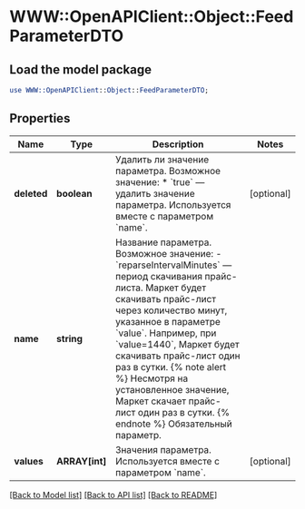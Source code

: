 # WWW::OpenAPIClient::Object::FeedParameterDTO

## Load the model package
```perl
use WWW::OpenAPIClient::Object::FeedParameterDTO;
```

## Properties
Name | Type | Description | Notes
------------ | ------------- | ------------- | -------------
**deleted** | **boolean** | Удалить ли значение параметра.  Возможное значение: * &#x60;true&#x60; — удалить значение параметра.  Используется вместе с параметром &#x60;name&#x60;.  | [optional] 
**name** | **string** | Название параметра.  Возможное значение: - &#x60;reparseIntervalMinutes&#x60; — период скачивания прайс-листа. Маркет будет скачивать прайс-лист через количество минут, указанное в параметре &#x60;value&#x60;. Например, при &#x60;value&#x3D;1440&#x60;, Маркет будет скачивать прайс-лист один раз в сутки.  {% note alert %}  Несмотря на установленное значение, Маркет скачает прайс-лист один раз в сутки.  {% endnote %}  Обязательный параметр.  | 
**values** | **ARRAY[int]** | Значения параметра.  Используется вместе с параметром &#x60;name&#x60;.  | [optional] 

[[Back to Model list]](../README.md#documentation-for-models) [[Back to API list]](../README.md#documentation-for-api-endpoints) [[Back to README]](../README.md)


